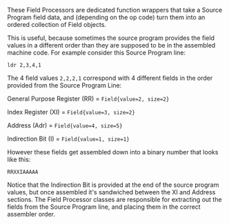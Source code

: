 These Field Processors are dedicated function wrappers that take a Source Program field data, and (depending on the op
code) turn them into an ordered collection of Field objects.

This is useful, because sometimes the source program provides the field values in a different order than they are
supposed to be in the assembled machine code.
For example consider this Source Program line:

`ldr 2,3,4,1`

The 4 field values `2,2,2,1` correspond with 4 different fields in the order provided from the Source Program Line:

General Purpose Register (RR) = `Field{value=2, size=2}`

Index Register (XI) = `Field{value=3, size=2}`

Address (Adr) = `Field{value=4, size=5}`

Indirection Bit (I) = `Field{value=1, size=1}`

However these fields get assembled down into a binary number that looks like this:

`RRXXIAAAAA`

Notice that the Indirection Bit is provided at the end of the source program values, but once assembled it's sandwiched
between the XI and Address sections.
The Field Processor classes are responsible for extracting out the fields from the Source Program line, and placing them
in the correct assembler order.